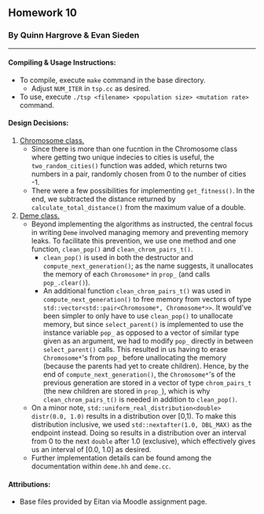 ## **Homework 10**
### By Quinn Hargrove & Evan Sieden

<hr />

#### **Compiling & Usage Instructions:**
+ To compile, execute `make` command in the base directory.
    + Adjust `NUM_ITER` in `tsp.cc` as desired.
+ To use, execute `./tsp <filename> <population size> <mutation rate>` command.

#### **Design Decisions:**
1. <u>Chromosome class.</u>
    + Since there is more than one fucntion in the Chromosome class where getting two unique indecies to cities is useful, the `two_random_cities()` function was added, which returns two numbers in a pair, randomly chosen from 0 to the number of cities -1.
    +  There were a few possibilities for implementing `get_fitness()`. In the end, we subtracted the distance returned by `calculate_total_distance()` from the maximum value of a double. 
2. <u>Deme class.</u>
    + Beyond implementing the algorithms as instructed, the central focus in writing `Deme` involved managing memory and preventing memory leaks. To facilitate this prevention, we use one method and one function, `clean_pop()` and `clean_chrom_pairs_t()`. 
        + `clean_pop()` is used in both the destructor and `compute_next_generation()`; as the name suggests, it unallocates the memory of each `Chromosome*` in `prop_` (and calls `pop_.clear()`). 
        + An additional function `clean_chrom_pairs_t()` was used in `compute_next_generation()` to free memory from vectors of type `std::vector<std::pair<Chromosome*, Chromosome*>>`. It would've been simpler to only have to use `clean_pop()` to unallocate memory,  but since `select_parent()` is implemented to use the instance variable `pop_` as opposed to a vector of similar type given as an argument, we had to modify `pop_` directly in between `select_parent()` calls. This resulted in us having to erase `Chromosome*`'s from `pop_` before unallocating the memory (because the parents had yet to create children). Hence, by the end of `compute_next_generation()`, the `Chromosome*`'s of the previous generation are stored in a vector of type `chrom_pairs_t` (the new children are stored in `prop_`), which is why `clean_chrom_pairs_t()` is needed in addition to `clean_pop()`.
    + On a minor note, `std::uniform_real_distribution<double> distr(0.0, 1.0)` results in a distribution over [0,1). To make this distribution inclusive, we used `std::nextafter(1.0, DBL_MAX)` as the endpoint instead. Doing so results in a distribution over an interval from 0 to the next `double` after 1.0 (exclusive), which effectively gives us an interval of [0.0, 1.0] as desired.
    + Further implementation details can be found among the documentation within `deme.hh` and `deme.cc`.

#### **Attributions:**
+ Base files provided by Eitan via Moodle assignment page.
